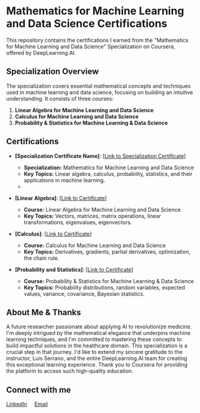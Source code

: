 # Mathematics for Machine Learning and Data Science Certifications

This repository contains the certifications I earned from the "Mathematics for Machine Learning and Data Science" Specialization on Coursera, offered by DeepLearning.AI.

## Specialization Overview

The specialization covers essential mathematical concepts and techniques used in machine learning and data science, focusing on building an intuitive understanding. It consists of three courses:

1.  **Linear Algebra for Machine Learning and Data Science**
2.  **Calculus for Machine Learning and Data Science**
3.  **Probability & Statistics for Machine Learning & Data Science**

## Certifications
*   **[Specialization Certificate Name]**: [[Link to Specialization Certificate](https://coursera.org/share/e52ef7980278fa8f833950b1d3c31938)]
    *   **Specialization:** Mathematics for Machine Learning and Data Science
    *   **Key Topics:** Linear algebra, calculus, probability, statistics, and their applications in machine learning.
    *   
*   **[Linear Algebra]**: [[Link to Certificate](https://coursera.org/share/c1eadf5e5bdd34e5afe26b57eb49a22e)]
    *   **Course:** Linear Algebra for Machine Learning and Data Science
    *   **Key Topics:** Vectors, matrices, matrix operations, linear transformations, eigenvalues, eigenvectors.

*   **[Calculus]**: [[Link to Certificate](https://coursera.org/share/50f6c8bcf1a6de3feeb2c99f095e3abe)]
    *   **Course:** Calculus for Machine Learning and Data Science
    *   **Key Topics:** Derivatives, gradients, partial derivatives, optimization, the chain rule.

*   **[Probability and Statistics]**: [[Link to Certificate](https://coursera.org/share/44431570d1af3661a3ffd7dda0f5b6d1)]
    *   **Course:** Probability & Statistics for Machine Learning & Data Science
    *   **Key Topics:** Probability distributions, random variables, expected values, variance, covariance, Bayesian statistics.

## About Me & Thanks
A future researcher passionate about applying AI to revolutionize medicine. I'm deeply intrigued by the mathematical elegance that underpins machine learning techniques, and I'm committed to mastering these concepts to build impactful solutions in the healthcare domain. This specialization is a crucial step in that journey. I'd like to extend my sincere gratitude to the instructor, Luis Serrano, and the entire DeepLearning.AI team for creating this exceptional learning experience. Thank you to Coursera for providing the platform to access such high-quality education.

## Connect with me
<div style="display: flex; align-items: center;">
    <div style="margin-right: 20px;">
        <a href="[[LinkedIn](https://www.linkedin.com/in/huseyincavus/)]" target="_blank">LinkedIn</a>
    </div>
    <div>
        <a href="mailto:[huseyincavus@proton.me]">Email</a>
    </div>
</div>
